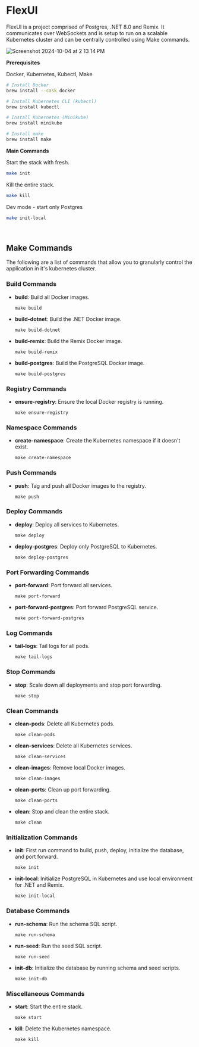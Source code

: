  <h1 align="">FlexUI</h1>

FlexUI is a project comprised of Postgres, .NET 8.0 and Remix. It communicates over WebSockets and is setup to run on a scalable Kubernetes cluster and can be centrally controlled using Make commands.

![Screenshot 2024-10-04 at 2 13 14 PM](https://github.com/user-attachments/assets/e0130016-919a-4e2f-affe-9d0732301448)



**Prerequisites**

Docker, Kubernetes, Kubectl, Make
```bash
# Install Docker
brew install --cask docker

# Install Kubernetes CLI (kubectl)
brew install kubectl

# Install Kubernetes (Minikube)
brew install minikube

# Install make
brew install make
```


**Main Commands**

Start the stack with fresh.

```bash
make init
```

Kill the entire stack. 

```bash
make kill
```

Dev mode - start only Postgres
```bash
make init-local
```
<br/>
<h2>Make Commands</h2>
<p>The following are a list of commands that allow you to granularly control the application in it's kubernetes cluster.</p>
<h3>Build Commands</h3>
<ul>
  <li><strong>build</strong>: Build all Docker images.
    <pre><code>make build</code></pre>
  </li>
  <li><strong>build-dotnet</strong>: Build the .NET Docker image.
    <pre><code>make build-dotnet</code></pre>
  </li>
  <li><strong>build-remix</strong>: Build the Remix Docker image.
    <pre><code>make build-remix</code></pre>
  </li>
  <li><strong>build-postgres</strong>: Build the PostgreSQL Docker image.
    <pre><code>make build-postgres</code></pre>
  </li>
</ul>

<h3>Registry Commands</h3>
<ul>
  <li><strong>ensure-registry</strong>: Ensure the local Docker registry is running.
    <pre><code>make ensure-registry</code></pre>
  </li>
</ul>

<h3>Namespace Commands</h3>
<ul>
  <li><strong>create-namespace</strong>: Create the Kubernetes namespace if it doesn't exist.
    <pre><code>make create-namespace</code></pre>
  </li>
</ul>

<h3>Push Commands</h3>
<ul>
  <li><strong>push</strong>: Tag and push all Docker images to the registry.
    <pre><code>make push</code></pre>
  </li>
</ul>

<h3>Deploy Commands</h3>
<ul>
  <li><strong>deploy</strong>: Deploy all services to Kubernetes.
    <pre><code>make deploy</code></pre>
  </li>
  <li><strong>deploy-postgres</strong>: Deploy only PostgreSQL to Kubernetes.
    <pre><code>make deploy-postgres</code></pre>
  </li>
</ul>

<h3>Port Forwarding Commands</h3>
<ul>
  <li><strong>port-forward</strong>: Port forward all services.
    <pre><code>make port-forward</code></pre>
  </li>
  <li><strong>port-forward-postgres</strong>: Port forward PostgreSQL service.
    <pre><code>make port-forward-postgres</code></pre>
  </li>
</ul>

<h3>Log Commands</h3>
<ul>
  <li><strong>tail-logs</strong>: Tail logs for all pods.
    <pre><code>make tail-logs</code></pre>
  </li>
</ul>

<h3>Stop Commands</h3>
<ul>
  <li><strong>stop</strong>: Scale down all deployments and stop port forwarding.
    <pre><code>make stop</code></pre>
  </li>
</ul>

<h3>Clean Commands</h3>
<ul>
  <li><strong>clean-pods</strong>: Delete all Kubernetes pods.
    <pre><code>make clean-pods</code></pre>
  </li>
  <li><strong>clean-services</strong>: Delete all Kubernetes services.
    <pre><code>make clean-services</code></pre>
  </li>
  <li><strong>clean-images</strong>: Remove local Docker images.
    <pre><code>make clean-images</code></pre>
  </li>
  <li><strong>clean-ports</strong>: Clean up port forwarding.
    <pre><code>make clean-ports</code></pre>
  </li>
  <li><strong>clean</strong>: Stop and clean the entire stack.
    <pre><code>make clean</code></pre>
  </li>
</ul>

<h3>Initialization Commands</h3>
<ul>
  <li><strong>init</strong>: First run command to build, push, deploy, initialize the database, and port forward.
    <pre><code>make init</code></pre>
  </li>
  <li><strong>init-local</strong>: Initialize PostgreSQL in Kubernetes and use local environment for .NET and Remix.
    <pre><code>make init-local</code></pre>
  </li>
</ul>

<h3>Database Commands</h3>
<ul>
  <li><strong>run-schema</strong>: Run the schema SQL script.
    <pre><code>make run-schema</code></pre>
  </li>
  <li><strong>run-seed</strong>: Run the seed SQL script.
    <pre><code>make run-seed</code></pre>
  </li>
  <li><strong>init-db</strong>: Initialize the database by running schema and seed scripts.
    <pre><code>make init-db</code></pre>
  </li>
</ul>

<h3>Miscellaneous Commands</h3>
<ul>
  <li><strong>start</strong>: Start the entire stack.
    <pre><code>make start</code></pre>
  </li>
  <li><strong>kill</strong>: Delete the Kubernetes namespace.
    <pre><code>make kill</code></pre>
  </li>
</ul>
